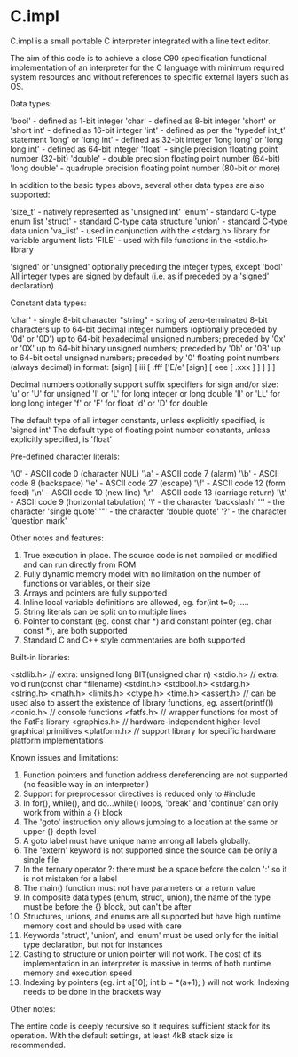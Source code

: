# C.impl

C.impl is a small portable C interpreter integrated with a line text editor.

The aim of this code is to achieve a close C90 specification functional implementation
of an interpreter for the C language with minimum required system resources and without
references to specific external layers such as OS.

Data types:

'bool'                          - defined as 1-bit integer
'char'                          - defined as 8-bit integer
'short' or 'short int'          - defined as 16-bit integer
'int'                           - defined as per the 'typedef int_t' statement
'long' or 'long int'            - defined as 32-bit integer
'long long' or 'long long int'  - defined as 64-bit integer
'float'                         - single precision floating point number (32-bit)
'double'                        - double precision floating point number (64-bit)
'long double'                   - quadruple precision floating point number (80-bit or more)

In addition to the basic types above, several other data types are also supported:

'size_t'                        - natively represented as 'unsigned int'
'enum'                          - standard C-type enum list
'struct'                        - standard C-type data structure
'union'                         - standard C-type data union
'va_list'                       - used in conjunction with the <stdarg.h> library for variable argument lists
'FILE'                          - used with file functions in the <stdio.h> library

'signed' or 'unsigned' optionally preceding the integer types, except 'bool'
All integer types are signed by default (i.e. as if preceded by a 'signed' declaration)

Constant data types:

'char'      - single 8-bit character
"string"    - string of zero-terminated 8-bit characters
up to 64-bit decimal integer numbers (optionally preceded by '0d' or '0D')
up to 64-bit hexadecimal unsigned numbers; preceded by '0x' or '0X'
up to 64-bit binary unsigned numbers; preceded by '0b' or '0B'
up to 64-bit octal unsigned numbers; preceded by '0'
floating point numbers (always decimal) in format:
    [sign] [ iii [ .fff ['E/e' [sign]  [ eee [ .xxx ] ] ] ] ]

Decimal numbers optionally support suffix specifiers for sign and/or size:
'u' or 'U' for unsigned
'l' or 'L' for long integer or long double
'll' or 'LL' for long long integer
'f' or 'F' for float
'd' or 'D' for double

The default type of all integer constants, unless explicitly specified, is 'signed int'
The default type of floating point number constants, unless explicitly specified, is 'float'

Pre-defined character literals:

'\0'	- ASCII code 0 (character NUL)
'\a'    - ASCII code 7 (alarm)
'\b'    - ASCII code 8 (backspace)
'\e'    - ASCII code 27 (escape)
'\f'    - ASCII code 12 (form feed)
'\n'    - ASCII code 10 (new line)
'\r'    - ASCII code 13 (carriage return)
'\t'    - ASCII code 9 (horizontal tabulation)
'\\'    - the character 'backslash'
'\''    - the character 'single quote'
'\"'    - the character 'double quote'
'\?'    - the character 'question mark'

Other notes and features:

1. True execution in place. The source code is not compiled or modified and can run directly from ROM
2. Fully dynamic memory model with no limitation on the number of functions or variables, or their size
3. Arrays and pointers are fully supported
4. Inline local variable definitions are allowed, eg. for(int t=0; .....
5. String literals can be split on to multiple lines
6. Pointer to constant (eg. const char *) and constant pointer (eg. char const *), are both supported
7. Standard C and C++ style commentaries are both supported

Built-in libraries:

<stdlib.h>      // extra: unsigned long BIT(unsigned char n)
<stdio.h>       // extra: void run(const char *filename)
<stdint.h>
<stdbool.h>
<stdarg.h>
<string.h>
<math.h>
<limits.h>
<ctype.h>
<time.h>
<assert.h>      // can be used also to assert the existence of library functions, eg. assert(printf())
<conio.h>       // console functions
<fatfs.h>		    // wrapper functions for most of the FatFs library
<graphics.h>    // hardware-independent higher-level graphical primitives
<platform.h>	  // support library for specific hardware platform implementations

Known issues and limitations:

1. Function pointers and function address dereferencing are not supported (no feasible way in an interpreter!)
2. Support for preprocessor directives is reduced only to #include
3. In for(), while(), and do...while() loops, 'break' and 'continue' can only work from within a {} block
4. The 'goto' instruction only allows jumping to a location at the same or upper {} depth level
5. A goto label must have unique name among all labels globally.
6. The 'extern' keyword is not supported since the source can be only a single file
7. In the ternary operator ?: there must be a space before the colon ':' so it is not mistaken for a label
8. The main() function must not have parameters or a return value
9. In composite data types (enum, struct, union), the name of the type must be before the {} block, but can't be after
10. Structures, unions, and enums are all supported but have high runtime memory cost and should be used with care
11. Keywords 'struct', 'union', and 'enum' must be used only for the initial type declaration, but not for instances
12. Casting to structure or union pointer will not work. The cost of its implementation in an interpreter
    is massive in terms of both runtime memory and execution speed
13. Indexing by pointers (eg. int a[10]; int b = *(a+1); ) will not work. Indexing needs to be done in the brackets way

Other notes:

The entire code is deeply recursive so it requires sufficient stack for its operation. With the
default settings, at least 4kB stack size is recommended.

